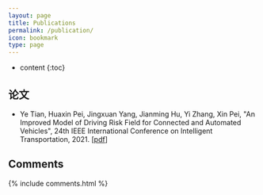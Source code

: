 ```yaml
---
layout: page
title: Publications
permalink: /publication/
icon: bookmark
type: page
---
```


* content
{:toc}

## 论文

+ Ye Tian, Huaxin Pei, Jingxuan Yang, Jianming Hu, Yi Zhang, Xin Pei, "An Improved Model of Driving Risk Field for Connected and Automated Vehicles", 
24th IEEE International Conference on Intelligent Transportation, 2021. [[pdf](https://www.researchgate.net/profile/Huaxin-Pei/publication/353287426_An_Improved_Model_of_Driving_Risk_Field_for_Connected_and_Automated_Vehicles/links/60f153df0859317dbde6369d/An-Improved-Model-of-Driving-Risk-Field-for-Connected-and-Automated-Vehicles.pdf?origin=profileFeaturedResearchPublicationItem)]


## Comments

{% include comments.html %}
